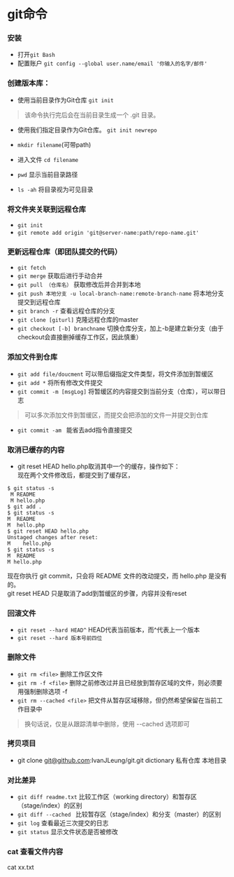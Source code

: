 # git命令
### 安装
* 打开`git Bash`  
* 配置账户 `git config --global user.name/email '你输入的名字/邮件'`

### 创建版本库：
* 使用当前目录作为Git仓库 `git init`
>该命令执行完后会在当前目录生成一个 .git 目录。
* 使用我们指定目录作为Git仓库。 `git init newrepo`

* `mkdir filename`(可带path)  
* 进入文件 `cd filename`  
* `pwd` 显示当前目录路径
* `ls -ah` 将目录视为可见目录

### 将文件夹关联到远程仓库 
* `git init`
*  `git remote add origin 'git@server-name:path/repo-name.git'`

### 更新远程仓库（即团队提交的代码）
* `git fetch` 
* `git merge` 获取后进行手动合并
* `git pull （仓库名）`  获取修改后并合并到本地
* `git push 本地分支 -u local-branch-name:remote-branch-name`  将本地分支提交到远程仓库
* `git branch -r` 查看远程仓库的分支
* `git clone [giturl]` 克隆远程仓库的master
* `git checkout [-b] branchname` 切换仓库分支，加上-b是建立新分支（由于checkout会直接删掉缓存工作区，因此慎重）

### 添加文件到仓库
* `git add file/doucment`  可以带后缀指定文件类型，将文件添加到暂缓区
* `git add *`  将所有修改文件提交
* `git commit -m [msgLog]`  将暂缓区的内容提交到当前分支（仓库），可以带日志
> 可以多次添加文件到暂缓区，而提交会把添加的文件一并提交到仓库
* `git commit -am `  能省去add指令直接提交

### 取消已缓存的内容
* git reset HEAD hello.php取消其中一个的缓存，操作如下：  
现在两个文件修改后，都提交到了缓存区，
```
$ git status -s
 M README
 M hello.php
$ git add .
$ git status -s
M  README
M  hello.php
$ git reset HEAD hello.php 
Unstaged changes after reset:
M    hello.php
$ git status -s
M  README
M hello.php
 ```
现在你执行 git commit，只会将 README 文件的改动提交，而 hello.php 是没有的。  
git reset HEAD 只是取消了add到暂缓区的步骤，内容并没有reset

### 回滚文件
* `git reset --hard HEAD^`  HEAD代表当前版本，而^代表上一个版本
* `git reset --hard 版本号前四位`

### 删除文件
* `git rm <file>` 删除工作区文件
* `git rm -f <file>`   删除之前修改过并且已经放到暂存区域的文件，则必须要用强制删除选项 -f
* `git rm --cached <file>`  把文件从暂存区域移除，但仍然希望保留在当前工作目录中
> 换句话说，仅是从跟踪清单中删除，使用 --cached 选项即可

### 拷贝项目
* git clone git@github.com:IvanJLeung/git.git dictionary   私有仓库 本地目录

### 对比差异
* `git diff readme.txt`  比较工作区（working directory）和暂存区（stage/index）的区别
* `git diff --cached `   比较暂存区（stage/index）和分支（master）的区别
* `git log`   查看最近三次提交的日志
* `git status`  显示文件状态是否被修改

### cat 查看文件内容
cat xx.txt
